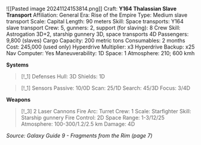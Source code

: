 ![[Pasted image 20241124153814.png]]
Craft: **Y164 Thalassian Slave Transport**
Affiliation: General
Era: Rise of the Empire
Type: Medium slave transport
Scale: Capital
Length: 90 meters
Skill: Space transports: Y164 slave transport
Crew: 5, gunners: 2, support (for slaving): 8
Crew Skill: Astrogation 3D+2, starship gunnery 3D, space transports 4D
Passengers: 9,800 (slaves)
Cargo Capacity: 200 metric tons
Consumables: 2 months
Cost: 245,000 (used only)
Hyperdrive Multiplier: x3
Hyperdrive Backup: x25
Nav Computer: Yes
Maneuverability: 1D
Space: 1
Atmosphere: 210; 600 kmh

**Systems**
> [!_1] Defenses
> Hull: 3D
> Shields: 1D

> [!_1] Sensors
> Passive: 10/0D
> Scan: 25/1D
> Search: 45/3D
> Focus: 3/4D

**Weapons**
> [!_3] 2 Laser Cannons
> Fire Arc: Turret
> Crew: 1
> Scale: Starfighter
> Skill: Starship gunnery
> Fire Control: 2D
> Space Range: 1-3/12/25
> Atmosphere: 100-300/1.2/2.5 km
> Damage: 4D


*Source: Galaxy Guide 9 - Fragments from the Rim (page 7)*